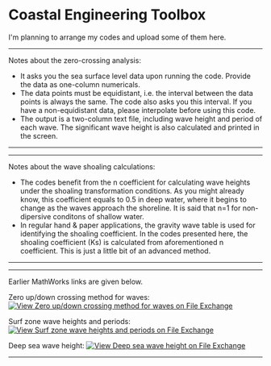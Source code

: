 # Coastal Engineering Toolbox

I'm planning to arrange my codes and upload some of them here.

***
Notes about the zero-crossing analysis:
- It asks you the sea surface level data upon running the code. Provide the data as one-column numericals.
- The data points must be equidistant, i.e. the interval between the data points is always the same. The code also asks you this interval. If you have a non-equidistant data, please interpolate before using this code.
- The output is a two-column text file, including wave height and period of each wave. The significant wave height is also calculated and printed in the screen.
***

***
Notes about the wave shoaling calculations:
- The codes benefit from the n coefficient for calculating wave heights under the shoaling transformation conditions. As you might already know, this coefficient equals to 0.5 in deep water, where it begins to change as the waves approach the shoreline. It is said that n=1 for non-dipersive conditons of shallow water.
- In regular hand & paper applications, the gravity wave table is used for identifying the shoaling coefficient. In the codes presented here, the shoaling coefficient (Ks) is calculated from aforementioned n coefficient. This is just a little bit of an advanced method.
***

***
Earlier MathWorks links are given below.

Zero up/down crossing method for waves:
[![View Zero up/down crossing method for waves on File Exchange](https://www.mathworks.com/matlabcentral/images/matlab-file-exchange.svg)](https://www.mathworks.com/matlabcentral/fileexchange/62614-zero-up-down-crossing-method-for-waves)

Surf zone wave heights and periods:
[![View Surf zone wave heights and periods on File Exchange](https://www.mathworks.com/matlabcentral/images/matlab-file-exchange.svg)](https://www.mathworks.com/matlabcentral/fileexchange/62612-surf-zone-wave-heights-and-periods)

Deep sea wave height:
[![View Deep sea wave height on File Exchange](https://www.mathworks.com/matlabcentral/images/matlab-file-exchange.svg)](https://www.mathworks.com/matlabcentral/fileexchange/62613-deep-sea-wave-height)
***

